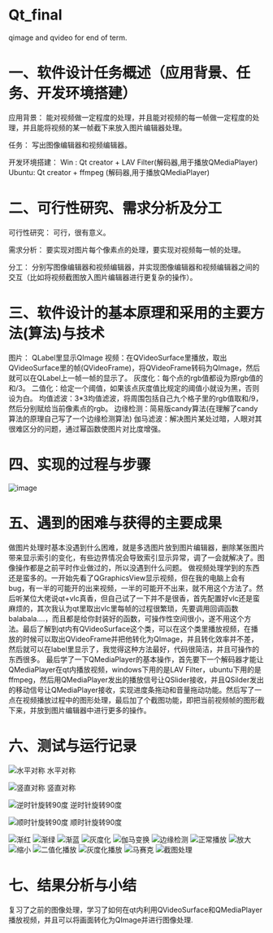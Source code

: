 # Qt_final
qimage and qvideo for end of term.

# 一、软件设计任务概述（应用背景、任务、开发环境搭建）
应用背景：
能对视频做一定程度的处理，并且能对视频的每一帧做一定程度的处理，并且能将视频的某一帧截下来放入图片编辑器处理。

任务：
写出图像编辑器和视频编辑器。

开发环境搭建：
Win :    Qt creator + LAV Filter(解码器,用于播放QMediaPlayer)
Ubuntu:  Qt creator + ffmpeg   (解码器,用于播放QMediaPlayer)

# 二、可行性研究、需求分析及分工
可行性研究：
可行，很有意义。

需求分析：
要实现对图片每个像素点的处理，要实现对视频每一帧的处理。

分工：
分别写图像编辑器和视频编辑器，并实现图像编辑器和视频编辑器之间的交互（比如将视频截图放入图片编辑器进行更复杂的操作）。

# 三、软件设计的基本原理和采用的主要方法(算法)与技术
图片： QLabel里显示QImage
视频：在QVideoSurface里播放，取出QVideoSurface里的帧(QVideoFrame)，将QVideoFrame转码为QImage，然后就可以在QLabel上一帧一帧的显示了。
灰度化：每个点的rgb值都设为原rgb值的和/3。
二值化：给定一个阈值，如果该点灰度值比规定的阈值小就设为黑，否则设为白。
均值滤波：3*3均值滤波，将周围包括自己九个格子里的rgb值取和/9，然后分别赋给当前像素点的rgb。
边缘检测：简易版candy算法(在理解了candy算法的原理自己写了一个边缘检测算法)
伽马滤波：解决图片某处过暗，人眼对其很难区分的问题，通过幂函数使图片对比度增强。

# 四、实现的过程与步骤
![image](https://github.com/zholofmeister/Qt_final/assets/49775592/13e9e709-a148-438d-ac9b-d3c94f166a45)

# 五、遇到的困难与获得的主要成果
做图片处理时基本没遇到什么困难，就是多选图片放到图片编辑器，删除某张图片带来显示索引的变化，有些边界情况会导致索引显示异常，调了一会就解决了。图像操作都是之前平时作业做过的，所以没遇到什么问题。
做视频处理学到的东西还是蛮多的。一开始先看了QGraphicsView显示视频，但在我的电脑上会有bug，有一半的可能开的出来视频，一半的可能开不出来，就不用这个方法了。然后听某位大佬说qt+vlc真香，但自己试了一下并不是很香，首先配置好vlc还是蛮麻烦的，其次我认为qt里取出vlc里每帧的过程很繁琐，先要调用回调函数balabala....，而且都是给你封装好的函数，可操作性空间很小，遂不用这个方法。最后了解到qt内有QVideoSurface这个类，可以在这个类里播放视频，在播放的时候可以取出QVideoFrame并把他转化为QImage，并且转化效率并不差，然后就可以在label里显示了，我觉得这种方法最好，代码很简洁，并且可操作的东西很多。
最后学了一下QMediaPlayer的基本操作，首先要下一个解码器才能让QMediaPlayer在qt内播放视频，windows下用的是LAV Filter，ubuntu下用的是ffmpeg，然后用QMediaPlayer发出的播放信号让QSlider接收，并且QSilder发出的移动信号让QMediaPlayer接收，实现进度条拖动和音量拖动功能。然后写了一点在视频播放过程中的图形处理，最后加了个截图功能，即把当前视频帧的图形截下来，并放到图片编辑器中进行更多的操作。

# 六、测试与运行记录
![水平对称](https://github.com/zholofmeister/Qt_final/assets/49775592/4f91496e-35aa-4292-bc19-1e5831696d6a)
水平对称

![竖直对称](https://github.com/zholofmeister/Qt_final/assets/49775592/e19a7a06-7b3c-47fb-957f-e4263c1ba42e)
竖直对称

![逆时针旋转90度](https://github.com/zholofmeister/Qt_final/assets/49775592/240e1c35-a58f-4110-a241-0c642503c85f)
逆时针旋转90度

![顺时针旋转90度](https://github.com/zholofmeister/Qt_final/assets/49775592/69fadaef-66a8-49d0-87bd-0359315d609b)
顺时针旋转90度

![渐红](https://github.com/zholofmeister/Qt_final/assets/49775592/db1275ea-1a90-4c01-9ea2-fa0820486025)
![渐绿](https://github.com/zholofmeister/Qt_final/assets/49775592/bd713700-ce25-4ee4-b0b7-ae00ab32c0b6)
![渐蓝](https://github.com/zholofmeister/Qt_final/assets/49775592/ec3789d1-a4d5-4245-aee5-0a8e1a056100)
![灰度化](https://github.com/zholofmeister/Qt_final/assets/49775592/f2d8fa54-128c-4730-9870-06772a9b206c)
![伽马变换](https://github.com/zholofmeister/Qt_final/assets/49775592/49c0fad9-1a54-4fdc-bc73-7fe5885d143a)
![边缘检测](https://github.com/zholofmeister/Qt_final/assets/49775592/db1d32a8-de2f-4bce-93c8-5e2f2bda276f)
![正常播放](https://github.com/zholofmeister/Qt_final/assets/49775592/9f24d21a-1897-48ff-b8d1-5c818541be94)
![放大](https://github.com/zholofmeister/Qt_final/assets/49775592/d14813bc-2a6d-4167-a534-9e9124db64eb)
![缩小](https://github.com/zholofmeister/Qt_final/assets/49775592/aac5121f-f30f-4a57-9e16-e99604a135da)
![二值化播放](https://github.com/zholofmeister/Qt_final/assets/49775592/f1a42a56-d890-41c4-9390-8da40229726b)
![灰度化播放](https://github.com/zholofmeister/Qt_final/assets/49775592/855bc023-5c87-476f-8c91-8b3c1740ca9f)
![马赛克](https://github.com/zholofmeister/Qt_final/assets/49775592/eb215654-6d0e-4a90-ae1f-99bb33f44108)
![截图处理](https://github.com/zholofmeister/Qt_final/assets/49775592/26df0ecf-8fc7-444e-ac98-4d6040cf6d8c)

# 七、结果分析与小结
复习了之前的图像处理，学习了如何在qt内利用QVideoSurface和QMediaPlayer播放视频，并且可以将画面转化为QImage并进行图像处理.





